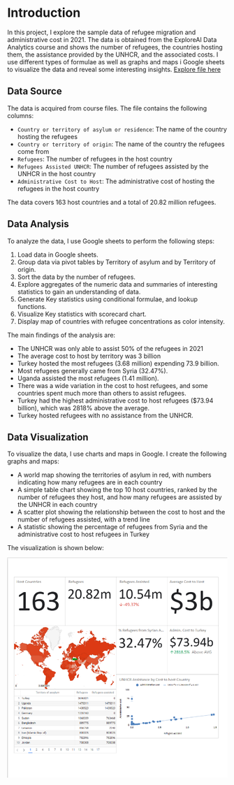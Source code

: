 # Introduction

In this project, I explore the sample data of refugee migration and administrative cost in 2021. The data is obtained from the ExploreAI Data Analytics course and shows the number of refugees, the countries hosting them, the assistance provided by the UNHCR, and the associated costs. I use different types of formulae as well as graphs and maps i Google sheets to visualize the data and reveal some interesting insights. [Explore file here](https://docs.google.com/spreadsheets/d/1ky8ATtA07hN28YCfKblYm2Jp6PxkF-NJ/edit?usp=sharing&ouid=108371581388584348202&rtpof=true&sd=true)

## Data Source

The data is acquired from course files. The file contains the following columns:

- `Country or territory of asylum or residence`: The name of the country hosting the refugees
- `Country or territory of origin`: The name of the country the refugees come from
- `Refugees`: The number of refugees in the host country
- `Refugees Assisted UNHCR`: The number of refugees assisted by the UNHCR in the host country
- `Administrative Cost to Host`: The administrative cost of hosting the refugees in the host country

The data covers 163 host countries and a total of 20.82 million refugees.

## Data Analysis

To analyze the data, I use Google sheets to perform the following steps:

1. Load data in Google sheets.
2. Group data via pivot tables by Territory of asylum and by Territory of origin.
3. Sort the data by the number of refugees.
4. Explore aggregates of the numeric data and summaries of interesting statistics to gain an understanding of data.
5. Generate Key statistics using conditional formulae, and lookup functions.
6. Visualize Key statistics with scorecard chart.
7. Display map of countries with refugee concentrations as color intensity.

The main findings of the analysis are:

- The UNHCR was only able to assist 50% of the refugees in 2021
- The average cost to host by territory was 3 billion
- Turkey hosted the most refugees (3.68 million) expending 73.9 billion.
- Most refugees generally came from Syria (32.47%).
- Uganda assisted the most refugees (1.41 million).
- There was a wide variation in the cost to host refugees, and some countries spent much more than others to assist refugees.
- Turkey had the highest administrative cost to host refugees ($73.94 billion), which was 2818% above the average.
- Turkey hosted refugees with no assistance from the UNHCR.

## Data Visualization

To visualize the data, I use charts and maps in Google. I create the following graphs and maps:

- A world map showing the territories of asylum in red, with numbers indicating how many refugees are in each country
- A simple table chart showing the top 10 host countries, ranked by the number of refugees they host, and how many refugees are assisted by the UNHCR in each country
- A scatter plot showing the relationship between the cost to host and the number of refugees assisted, with a trend line
- A statistic showing the percentage of refugees from Syria and the administrative cost to host refugees in Turkey

The visualization is shown below:

![UN data set visual](../../assets/prepare_data/un_dataset/Screenshot%202024-01-16%20135311.png)
